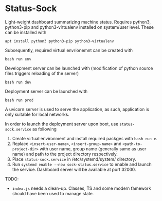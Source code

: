 # Status-Sock
Light-weight dashboard summarizing machine status. Requires python3, python3-pip and python3-virtualenv installed on system/user level. These can be installed with

`apt install python3 python3-pip python3-virtualenv`

Subsequently, required virtual envrionemnt can be created with

`bash run env`

Development server can be launched with (modification of python source files triggers reloading of the server)

`bash run dev`

Deployment server can be launched with

`bash run prod`

A uvicorn server is used to serve the application, as such, application is only suitable for local networks.

In order to launch the deployment server upon boot, use `status-sock.service` as following
1. Create virtual environment and install required packges with `bash run e`.
2. Replace `<insert-user-name>`, `<insert-group-name>` and `<path-to-project-dir>` with user name, group name (generally same as user name) and path to the project directory respectively.
3. Place `status-sock.service` in /etc/systemd/system/ directory.
4. Run `systemd enable --now sock-status.service` to enable and launch the service. Dashboard server will be available at port 32000.


TODO:
 - `index.js` needs a clean-up. Classes, TS and some modern famework should have been used to manage state.
